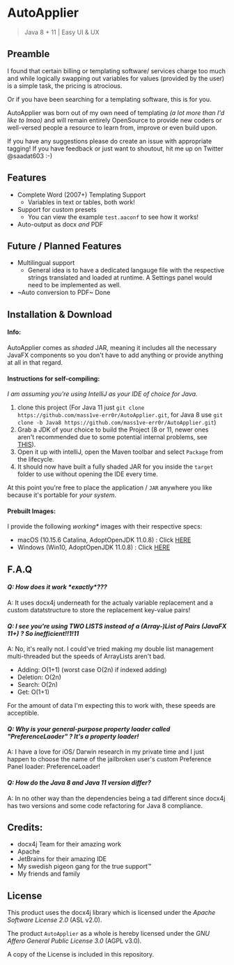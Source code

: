 # AutoApplier
> Java 8 + 11 | Easy UI & UX

## Preamble
I found that certain billing or templating software/ services charge too much and while logically swapping out variables for values (provided by the user) is a simple task, the pricing is atrocious.

Or if you have been searching for a templating software, this is for you.

AutoApplier was born out of my own need of templating _(a lot more than I'd like to lmao)_ and will remain entirely OpenSource to provide new coders or well-versed people a resource to learn from, improve or even build upon.

If you have any suggestions please do create an issue with appropriate tagging!
If you have feedback or just want to shoutout, hit me up on Twitter @saadat603 :-)

## Features
- Complete Word (2007+) Templating Support
	- Variables in text or tables, both work!
- Support for custom presets
	- You can view the example `test.aaconf` to see how it works!
- Auto-output as docx *and* PDF

## Future / Planned Features
- Multilingual support
	-  General idea is to have a dedicated langauge file with the respective strings translated and loaded at runtime. A Settings panel would need to be implemented as well.
- ~Auto conversion to PDF~ Done

## Installation & Download
#### Info:
AutoApplier comes as _shaded_ JAR, meaning it includes all the necessary JavaFX components so you don't have to add anything or provide anything at all in that regard. 

#### Instructions for self-compiling:
*I am assuming you're using IntelliJ as your IDE of choice for Java.*

1. clone this project (For Java 11 just `git clone https://github.com/mass1ve-err0r/AutoApplier.git`, for Java 8 use `git clone -b Java8 https://github.com/mass1ve-err0r/AutoApplier.git`)
2. Grab a JDK of your choice to build the Project (8 or 11, newer ones aren't recommended due to some potential internal problems, see [THIS](https://stackoverflow.com/a/56064482)).
3. Open it up with intelliJ, open the Maven toolbar and select `Package` from the lifecycle.
4. It should now have built a fully shaded JAR for you inside the `target` folder to use without opening the IDE every time.

At this point you're free to place the application / `JAR` anywhere you like because it's portable for *your system*.

#### Prebuilt Images:
I provide the following *working\** images with their respective specs:

- macOS (10.15.6 Catalina, AdoptOpenJDK 11.0.8) : Click [HERE](x)
- Windows (Win10, AdoptOpenJDK 11.0.8) : Click [HERE](x2)

## F.A.Q
#### *Q: How does it work \*exactly\*???*
A: It uses docx4j underneath for the actualy variable replacement and a custom datatstructure to store the replacement key-value pairs!

#### *Q: I see you're using TWO LISTS instead of a (Array-)List of Pairs (JavaFX 11+) ? So inefficient!!1!11*
A: No, it's really not. I could've tried making my double list management multi-threaded but the speeds of ArrayLists aren't bad.

-	Adding: O(1+1) (worst case O(2n) if indexed adding)
-	Deletion: O(2n)
-	Search: O(2n)
-	Get: O(1+1)

For the amount of data I'm expecting this to work with, these speeds are acceptible.

#### *Q: Why is your general-purpose property loader called "PreferenceLaoder" ? It's a property loader!*
A: I have a love for iOS/ Darwin research in my private time and I just happen to choose the name of the jailbroken user's custom Preference Panel loader: PreferenceLoader!

#### *Q: How do the Java 8 and Java 11 version differ?*
A: In no other way than the dependencies being a tad different since docx4j has two versions and some code refactoring for Java 8 compliance.


## Credits:
- docx4j Team for their amazing work
- Apache 
- JetBrains for their amazing IDE
- My swedish pigeon gang for the true support™️
- My friends and family

## License
This product uses the docx4j library which is licensed under the *Apache Software License 2.0* (ASL v2.0).

The product `AutoApplier` as a whole is hereby licensed under the *GNU Affero General Public License 3.0* (AGPL v3.0).

A copy of the License is included in this repository.
